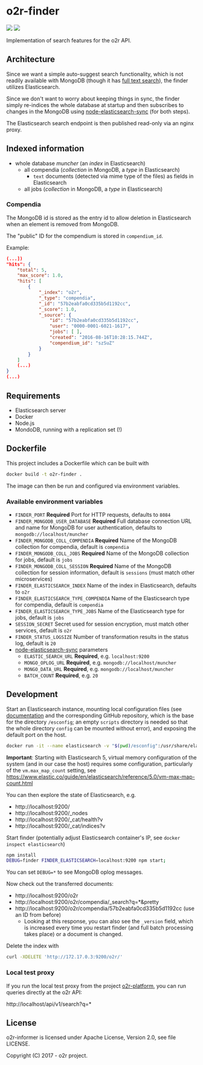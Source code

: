 # o2r-finder

[![](https://images.microbadger.com/badges/version/o2rproject/o2r-finder.svg)](https://microbadger.com/images/o2rproject/o2r-finder "Get your own version badge on microbadger.com") [![](https://images.microbadger.com/badges/image/o2rproject/o2r-finder.svg)](https://microbadger.com/images/o2rproject/o2r-finder "Get your own image badge on microbadger.com")

Implementation of search features for the o2r API.

## Architecture

Since we want a simple auto-suggest search functionality, which is not readily available with MongoDB (though it has [full text search](https://github.com/o2r-project/o2r-finder/issues/1)), the finder utilizes Elasticsearch.

Since we don't want to worry about keeping things in sync, the finder simply re-indices the whole database at startup and then subscribes to changes in the MongoDB using [node-elasticsearch-sync](https://github.com/toystars/node-elasticsearch-sync) (for both steps).

The Elasticsearch search endpoint is then published read-only via an nginx proxy.

## Indexed information

- whole database _muncher_ (an _index_ in Elasticsearch)
  - all compendia (_collection_ in MongoDB, a _type_ in Elasticsearch)
    - `text` documents (detected via mime type of the files) as fields in Elasticsearch
  - all jobs (_collection_ in MongoDB, a _type_ in Elasticsearch)

### Compendia

The MongoDB id is stored as the entry id to allow deletion in Elasticsearch when an element is removed from MongoDB.

The "public" ID for the compendium is stored in `compendium_id`.

Example:

```json
(...])
"hits": {
    "total": 5,
    "max_score": 1.0,
    "hits": [
        {
            "_index": "o2r",
            "_type": "compendia",
            "_id": "57b2eabfa0cd335b5d1192cc",
            "_score": 1.0,
            "_source": {
                "id": "57b2eabfa0cd335b5d1192cc",
                "user": "0000-0001-6021-1617",
                "jobs": [ ],
                "created": "2016-08-16T10:28:15.744Z",
                "compendium_id": "szSuZ"
            }
        }
    ]
    (...)
}
(...)
```

## Requirements

- Elasticsearch server
- Docker
- Node.js
- MondoDB, running with a replication set (!)

## Dockerfile

This project includes a Dockerfile which can be built with

```bash
docker build -t o2r-finder .
```

The image can then be run and configured via environment variables.

### Available environment variables

- `FINDER_PORT` **Required** Port for HTTP requests, defaults to `8084`
- `FINDER_MONGODB_USER_DATABASE` **Required** Full database connection URL and name for MongoDB for user authentication, defaults to `mongodb://localhost/muncher`
- `FINDER_MONGODB_COLL_COMPENDIA` **Required** Name of the MongoDB collection for compendia, default is `compendia`
- `FINDER_MONGODB_COLL_JOBS` **Required** Name of the MongoDB collection for jobs, default is `jobs`
- `FINDER_MONGODB_COLL_SESSION` **Required** Name of the MongoDB collection for session information, default is `sessions` (must match other microservices)
- `FINDER_ELASTICSEARCH_INDEX` Name of the index in Elasticsearch, defaults to `o2r`
- `FINDER_ELASTICSEARCH_TYPE_COMPENDIA` Name of the Elasticsearch type for compendia, default is `compendia`
- `FINDER_ELASTICSEARCH_TYPE_JOBS` Name of the Elasticsearch type for jobs, default is `jobs`
- `SESSION_SECRET` Secret used for session encryption, must match other services, default is `o2r`
- `FINDER_STATUS_LOGSIZE` Number of transformation results in the status log, default is `20`
- [node-elasticsearch-sync](https://github.com/toystars/node-elasticsearch-sync) parameters
  - `ELASTIC_SEARCH_URL` **Required**, e.g. `localhost:9200`
  - `MONGO_OPLOG_URL` **Required**, e.g. `mongodb://localhost/muncher`
  - `MONGO_DATA_URL` **Required**, e.g. `mongodb://localhost/muncher`
  - `BATCH_COUNT` **Required**, e.g. `20`

## Development

Start an Elasticsearch instance, mounting local configuration files (see [documentation](https://hub.docker.com/_/elasticsearch/) and the corresponding GitHub repository, which is the base for the directory `/esconfig`; an empty `scripts` directory is needed so that the whole directory `config` can be mounted without error), and exposing the default port on the host.

```bash
docker run -it --name elasticsearch -v "$(pwd)/esconfig":/usr/share/elasticsearch/config -p 9200:9200 elasticsearch:5
```

**Important**: Starting with Elasticsearch 5, virtual memory configuration of the system (and in our case the host) requires some configuration, particularly of the `vm.max_map_count` setting, see https://www.elastic.co/guide/en/elasticsearch/reference/5.0/vm-max-map-count.html

You can then explore the state of Elasticsearch, e.g.

- http://localhost:9200/
- http://localhost:9200/_nodes
- http://localhost:9200/_cat/health?v
- http://localhost:9200/_cat/indices?v

Start finder (potentially adjust Elasticsearch container's IP, see `docker inspect elasticsearch`)

```bash
npm install
DEBUG=finder FINDER_ELASTICSEARCH=localhost:9200 npm start;
```

You can set `DEBUG=*` to see MongoDB oplog messages.

Now check out the transferred documents:

- http://localhost:9200/o2r
- http://localhost:9200/o2r/compendia/_search?q=*&pretty
- http://localhost:9200/o2r/compendia/57b2eabfa0cd335b5d1192cc (use an ID from before)
  - Looking at this response, you can also see the `_version` field, which is increased every time you restart finder (and full batch processing takes place) or a document is changed.

Delete the index with

```bash
curl -XDELETE 'http://172.17.0.3:9200/o2r/'
```

### Local test proxy

If you run the local test proxy from the project [o2r-platform](https://github.com/o2r-project/o2r-platform), you can run queries directly at the o2r API:

http://localhost/api/v1/search?q=*

## License

o2r-informer is licensed under Apache License, Version 2.0, see file LICENSE.

Copyright (C) 2017 - o2r project.